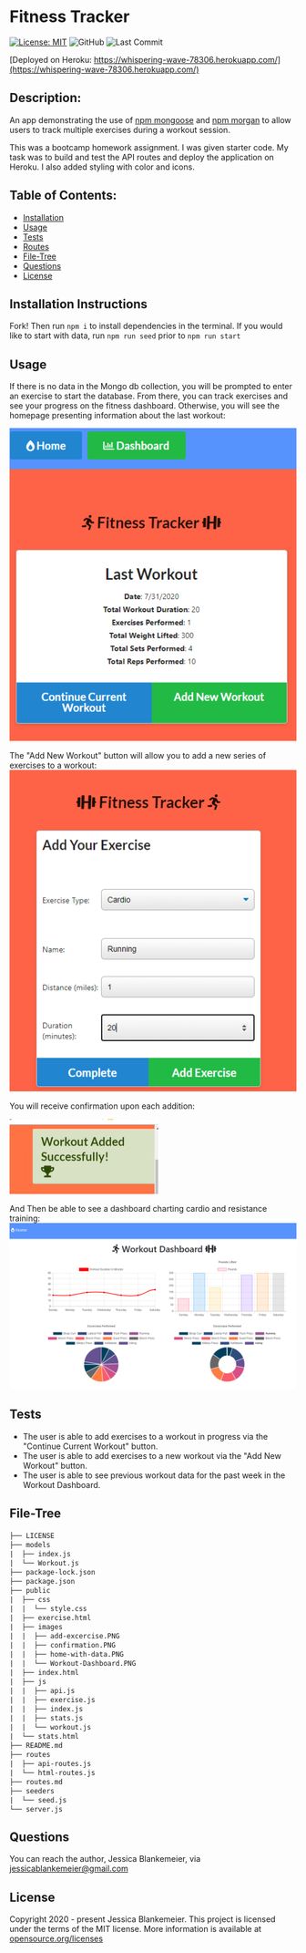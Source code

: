 # Fitness Tracker
[![License: MIT](https://img.shields.io/badge/License-MIT-yellow.svg)](https://opensource.org/licenses/MIT)
![GitHub](https://img.shields.io/github/followers/jessicablank?label=follow&style=social)
![Last Commit](https://img.shields.io/github/last-commit/jessicablank/workout-tracker)

[Deployed on Heroku: https://whispering-wave-78306.herokuapp.com/](https://whispering-wave-78306.herokuapp.com/)
## Description:  
 An app demonstrating the use of [npm mongoose](https://www.npmjs.com/package/mongoose) and [npm morgan](https://www.npmjs.com/package/morgan) to allow users to track multiple exercises during a workout session. 

 This was a bootcamp homework assignment. I was given starter code. My task was to build and test the API routes and deploy the application on Heroku. I also added styling with color and icons. 
    
## Table of Contents:
* [Installation](#installation-instructions)
* [Usage](#usage)
* [Tests](#tests)
* [Routes](/routes.md)
* [File-Tree](#file-tree)
* [Questions](#questions)
* [License](#license-info)


## Installation Instructions
Fork! Then run `npm i` to install dependencies in the terminal. If you would like to start with data, run `npm run seed` prior to `npm run start`

## Usage
If there is no data in the Mongo db collection, you will be prompted to enter an exercise to start the database. From there, you can track exercises and see your progress on the fitness dashboard. Otherwise, you will see the homepage presenting information about the last workout:

![](/public/images/home-with-data.PNG)

The "Add New Workout" button will allow you to add a new series of exercises to a workout:
![](/public/images/add-excercise.PNG)

You will receive confirmation upon each addition:

![](/public/images/confirmation.PNG)

And Then be able to see a dashboard charting cardio and resistance training:
![](/public/images/Workout-Dashboard.PNG)

## Tests
* The user is able to add exercises to a workout in progress via the "Continue Current Workout" button.
* The user is able to add exercises to a new workout via the "Add New Workout" button.
* The user is able to see previous workout data for the past week in the Workout Dashboard.

## File-Tree
```
├── LICENSE
├── models
|  ├── index.js
|  └── Workout.js
├── package-lock.json
├── package.json
├── public
|  ├── css
|  |  └── style.css
|  ├── exercise.html
|  ├── images
|  |  ├── add-excercise.PNG
|  |  ├── confirmation.PNG
|  |  ├── home-with-data.PNG
|  |  └── Workout-Dashboard.PNG
|  ├── index.html
|  ├── js
|  |  ├── api.js
|  |  ├── exercise.js
|  |  ├── index.js
|  |  ├── stats.js
|  |  └── workout.js
|  └── stats.html
├── README.md
├── routes
|  ├── api-routes.js
|  └── html-routes.js
├── routes.md
├── seeders
|  └── seed.js
└── server.js
```

## Questions
You can reach the author, Jessica Blankemeier, via [jessicablankemeier@gmail.com](mailto:jessicablankemeier@gmail.com)

## License
Copyright 2020 - present Jessica Blankemeier.
This project is licensed under the terms of the MIT license. 
More information is available at [opensource.org/licenses](https://opensource.org/licenses/MIT)
